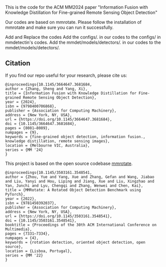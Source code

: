 This is the code for the ACM MM2024 paper "Information Fusion with Knowledge Distillation for Fine-grained Remote Sensing Object Detection"

Our codes are based on mmrotate. Please follow the installation of mmrotate and make sure you can run it successfully.

Add and Replace the codes Add the configs/. in our codes to the configs/ in mmdetectin's codes. Add the mmdet/models/detectors/. in our codes to the mmdet/models/detectors/.

## Citation

If you find our repo useful for your research, please cite us:

```
@inproceedings{10.1145/3664647.3681684,
author = {Zhang, Sheng and Yang, Xi},
title = {Information Fusion with Knowledge Distillation for Fine-grained Remote Sensing Object Detection},
year = {2024},
isbn = {9798400706868},
publisher = {Association for Computing Machinery},
address = {New York, NY, USA},
url = {https://doi.org/10.1145/3664647.3681684},
doi = {10.1145/3664647.3681684},
pages = {8081–8089},
numpages = {9},
keywords = {fine-grained object detection, information fusion., knowledge distillation, remote sensing images},
location = {Melbourne VIC, Australia},
series = {MM '24}
}
```

This project is based on the open source codebase [mmrotate]((https://github.com/open-mmlab/mmrotate)).
```
@inproceedings{10.1145/3503161.3548541,
author = {Zhou, Yue and Yang, Xue and Zhang, Gefan and Wang, Jiabao and Liu, Yanyi and Hou, Liping and Jiang, Xue and Liu, Xingzhao and Yan, Junchi and Lyu, Chengqi and Zhang, Wenwei and Chen, Kai},
title = {MMRotate: A Rotated Object Detection Benchmark using PyTorch},
year = {2022},
isbn = {9781450392037},
publisher = {Association for Computing Machinery},
address = {New York, NY, USA},
url = {https://doi.org/10.1145/3503161.3548541},
doi = {10.1145/3503161.3548541},
booktitle = {Proceedings of the 30th ACM International Conference on Multimedia},
pages = {7331–7334},
numpages = {4},
keywords = {rotation detection, oriented object detection, open source},
location = {Lisboa, Portugal},
series = {MM '22}
}
```
